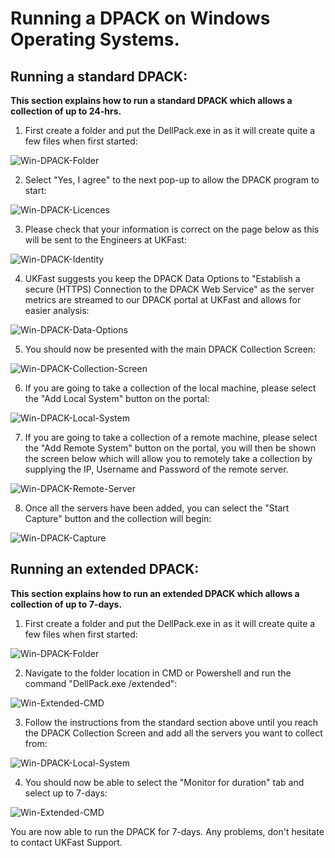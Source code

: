 # Running a DPACK on Windows Operating Systems.

## Running a standard DPACK:

**This section explains how to run a standard DPACK which allows a collection of up to 24-hrs.**

1) First create a folder and put the DellPack.exe in as it will create quite a few files when first started:

![Win-DPACK-Folder](files/Windows/Win_DPACK_Folder.PNG)

2) Select "Yes, I agree" to the next pop-up to allow the DPACK program to start:

![Win-DPACK-Licences](files/Windows/Win_DPACK_Licences.PNG)

3) Please check that your information is correct on the page below as this will be sent to the Engineers at UKFast:

![Win-DPACK-Identity](files/Windows/Win_DPACK_Identity.PNG)

4) UKFast suggests you keep the DPACK Data Options to "Establish a secure (HTTPS) Connection to the DPACK Web Service" as the server metrics are streamed to our DPACK portal at UKFast and allows for easier analysis:

![Win-DPACK-Data-Options](files/Windows/Win_DPACK_Data_Options.PNG)

5) You should now be presented with the main DPACK Collection Screen:

![Win-DPACK-Collection-Screen](files/Windows/Win_DPACK_Collection_Screen.PNG)

6) If you are going to take a collection of the local machine, please select the "Add Local System" button on the portal:

![Win-DPACK-Local-System](files/Windows/Win_DPACK_Local_Server.PNG)

7) If you are going to take a collection of a remote machine, please select the "Add Remote System" button on the portal, you will then be shown the screen below which will allow you to remotely take a collection by supplying the IP, Username and Password of the remote server.

![Win-DPACK-Remote-Server](files/Windows/Win_DPACK_Remote_Server.PNG)

8) Once all the servers have been added, you can select the "Start Capture" button and the collection will begin:

![Win-DPACK-Capture](files/Windows/Win_DPACK_Capture.PNG)

## Running an extended DPACK:

**This section explains how to run an extended DPACK which allows a collection of up to 7-days.**

1) First create a folder and put the DellPack.exe in as it will create quite a few files when first started:

![Win-DPACK-Folder](files/Windows/Win_DPACK_Folder.PNG)

2) Navigate to the folder location in CMD or Powershell and run the command "DellPack.exe /extended":

![Win-Extended-CMD](files/Windows/Windows_Extended/Win_DPACK_CMD.PNG)

3) Follow the instructions from the standard section above until you reach the DPACK Collection Screen and add all the servers you want to collect from:

![Win-DPACK-Local-System](files/Windows/Win_DPACK_Local_Server.PNG)

4) You should now be able to select the "Monitor for duration" tab and select up to 7-days:

![Win-Extended-CMD](files/Windows/Windows_Extended/Win_DPACK_Time.PNG)

You are now able to run the DPACK for 7-days. Any problems, don't hesitate to contact UKFast Support.

